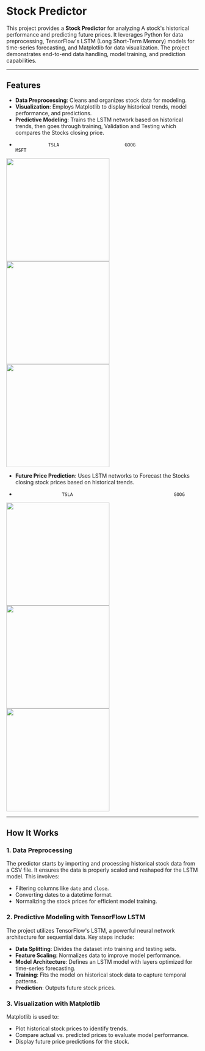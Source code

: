 # Stock Predictor

This project provides a **Stock Predictor** for analyzing A stock's historical performance and predicting future prices. It leverages Python for data preprocessing, TensorFlow's LSTM (Long Short-Term Memory) models for time-series forecasting, and Matplotlib for data visualization. The project demonstrates end-to-end data handling, model training, and prediction capabilities.


---

## Features

- **Data Preprocessing**: Cleans and organizes stock data for modeling.
- **Visualization**: Employs Matplotlib to display historical trends, model performance, and predictions.
- **Predictive Modeling**: Trains the LSTM network based on historical trends, then goes through training, Validation and Testing which compares the Stocks closing price.
-                 TSLA                        GOOG                      MSFT
<img src="https://github.com/user-attachments/assets/fed42445-0708-4aab-a020-f789d66ffa83" width="270">
<img src="https://github.com/user-attachments/assets/eeb1e097-8c6d-4270-af96-b2212d1ccce6" width="270">
<img src="https://github.com/user-attachments/assets/8de741b8-e04b-4807-943e-0e6f1eb023d5" width="270">

- **Future Price Prediction**: Uses LSTM networks to Forecast the Stocks closing stock prices based on historical trends.

-                      TSLA                                     GOOG
<img src="https://github.com/user-attachments/assets/ec022f06-bc1e-47ee-94ec-bc890df54967" width="270">
<img src="https://github.com/user-attachments/assets/c65772b5-cec1-4653-adca-4396bca0c858" width="270">
<img src="https://github.com/user-attachments/assets/dd351163-045b-44c6-ac13-1d1d3f71236e" width="270">


---

## How It Works

### 1. Data Preprocessing

The predictor starts by importing and processing historical stock data from a CSV file. It ensures the data is properly scaled and reshaped for the LSTM model. This involves:
- Filtering columns like `date` and `close`.
- Converting dates to a datetime format.
- Normalizing the stock prices for efficient model training.

### 2. Predictive Modeling with TensorFlow LSTM

The project utilizes TensorFlow's LSTM, a powerful neural network architecture for sequential data. Key steps include:
- **Data Splitting**: Divides the dataset into training and testing sets.
- **Feature Scaling**: Normalizes data to improve model performance.
- **Model Architecture**: Defines an LSTM model with layers optimized for time-series forecasting.
- **Training**: Fits the model on historical stock data to capture temporal patterns.
- **Prediction**: Outputs future stock prices.

### 3. Visualization with Matplotlib

Matplotlib is used to:
- Plot historical stock prices to identify trends.
- Compare actual vs. predicted prices to evaluate model performance.
- Display future price predictions for the stock.
